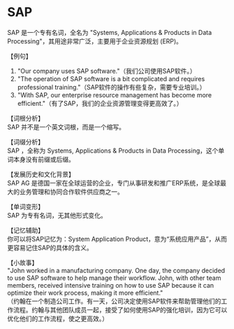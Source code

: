 # SAP

SAP 是一个专有名词，全名为 "Systems, Applications & Products in Data Processing"，其用途非常广泛，主要用于企业资源规划 (ERP)。

  

【例句】

  

1.  "Our company uses SAP software."（我们公司使用SAP软件。）
2.  "The operation of SAP software is a bit complicated and requires professional training."（SAP软件的操作有些复杂，需要专业培训。）
3.  "With SAP, our enterprise resource management has become more efficient."（有了SAP，我们的企业资源管理变得更高效了。）

  

【词根分析】  
SAP 并不是一个英文词根，而是一个缩写。

  

【词缀分析】  
SAP ，全称为 Systems, Applications & Products in Data Processing，这个单词本身没有前缀或后缀。

  

【发展历史和文化背景】  
SAP AG 是德国一家在全球运营的企业，专门从事研发和推广ERP系统，是全球最大的业务管理和协同合作软件供应商之一。

  

【单词变形】  
SAP 为专有名词，无其他形式变化。

  

【记忆辅助】  
你可以将SAP记忆为：System Application Product，意为“系统应用产品”，从而更容易记住SAP的具体的含义。

  

【小故事】  
"John worked in a manufacturing company. One day, the company decided to use SAP software to help manage their workflow. John, with other team members, received intensive training on how to use SAP because it can optimize their work process, making it more efficient."  
（约翰在一个制造公司工作。有一天，公司决定使用SAP软件来帮助管理他们的工作流程。约翰与其他团队成员一起，接受了如何使用SAP的强化培训，因为它可以优化他们的工作流程，使之更高效。）
